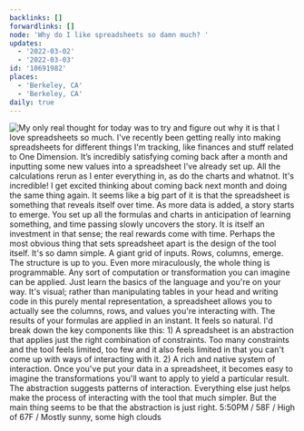 ```yaml
---
backlinks: []
forwardlinks: []
node: 'Why do I like spreadsheets so damn much? '
updates:
  - '2022-03-02'
  - '2022-03-03'
id: '10691982'
places:
  - 'Berkeley, CA'
  - 'Berkeley, CA'
daily: true
---
```

![My only real thought for today was to try and figure out why it is that I love spreadsheets so much. I've recently been getting really into making spreadsheets for different things I'm tracking, like finances and stuff related to One Dimension. It’s incredibly satisfying coming back after a month and inputting some new values into a spreadsheet I've already set up. All the calculations rerun as I enter everything in, as do the charts and whatnot. It's incredible! I get excited thinking about coming back next month and doing the same thing again. It seems like a big part of it is that the spreadsheet is something that reveals itself over time. As more data is added, a story starts to emerge. You set up all the formulas and charts in anticipation of learning something, and time passing slowly uncovers the story. It is itself an investment in that sense; the real rewards come with time. Perhaps the most obvious thing that sets spreadsheet apart is the design of the tool itself. It's so damn simple. A giant grid of inputs. Rows, columns, emerge. The structure is up to you. Even more miraculously, the whole thing is programmable. Any sort of computation or transformation you can imagine can be applied. Just learn the basics of the language and you're on your way. It's visual; rather than manipulating tables in your head and writing code in this purely mental representation, a spreadsheet allows you to actually see the columns, rows, and values you're interacting with. The results of your formulas are applied in an instant. It feels so natural. I'd break down the key components like this: 1) A spreadsheet is an abstraction that applies just the right combination of constraints. Too many constraints and the tool feels limited, too few and it also feels limited in that you can't come up with ways of interacting with it. 2) A rich and native system of interaction. Once you've put your data in a spreadsheet, it becomes easy to imagine the transformations you'll want to apply to yield a particular result. The abstraction suggests patterns of interaction. Everything else just helps make the process of interacting with the tool that much simpler. But the main thing seems to be that the abstraction is just right. 5:50PM / 58F / High of 67F / Mostly sunny, some high clouds](images/10691982/BiKzyoOSPV-daily.webp "")
